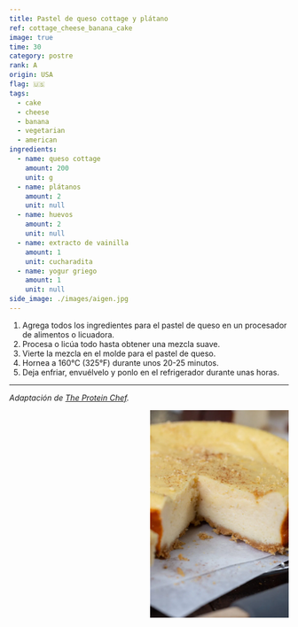 ```yaml
---
title: Pastel de queso cottage y plátano
ref: cottage_cheese_banana_cake
image: true
time: 30
category: postre
rank: A
origin: USA
flag: 🇺🇸
tags:
  - cake
  - cheese
  - banana
  - vegetarian
  - american
ingredients:
  - name: queso cottage
    amount: 200
    unit: g
  - name: plátanos
    amount: 2
    unit: null
  - name: huevos
    amount: 2
    unit: null
  - name: extracto de vainilla
    amount: 1
    unit: cucharadita
  - name: yogur griego
    amount: 1
    unit: null
side_image: ./images/aigen.jpg
---
```


1. Agrega todos los ingredientes para el pastel de queso en un procesador de alimentos o licuadora.
2. Procesa o licúa todo hasta obtener una mezcla suave.
3. Vierte la mezcla en el molde para el pastel de queso.
4. Hornea a 160°C (325°F) durante unos 20-25 minutos.
5. Deja enfriar, envuélvelo y ponlo en el refrigerador durante unas horas.

---

_Adaptación de [The Protein Chef](https://theproteinchef.co/easy-cottage-cheese-cheesecake-recipe/)._

<img src="images/cottage_cheese_banana_cake.png" style="width:250px; float:right;"/>
